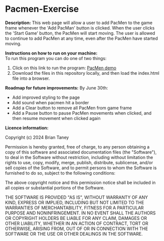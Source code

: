 # Pacmen-Exercise

**Description:**  This web page will allow a user to add PacMen to the game frame whenever the 'Add PacMan' button is clicked. When the user clicks the 'Start Game' button, the PacMen will start moving. The user is allowed to continue to add PacMen at any time, even after the PacMen have started moving.

**Instructions on how to run on your machine:**  
To run this program you can do one of two things:
1. Click on this link to run the program:  [PacMen demo](https://btaney78.github.io/Pacmen-Exercise/)
3. Download the files in this repository locally, and then load the index.html file into a browser.

**Roadmap for future improvements:**
By June 30th:
* Add improved styling to the page
* Add sound when pacmen hit a border
* Add a Clear button to remove all PacMen from game frame
* Add a Pause button to pause PacMen movements when clicked, and then resume movement when clicked again


**Licence information:**  

Copyright (c) 2024 Brian Taney  

Permission is hereby granted, free of charge, to any person obtaining a copy of this software and associated documentation files (the "Software"), to deal in the Software without restriction, including without limitation the rights to use, copy, modify, merge, publish, distribute, sublicense, and/or sell copies of the Software, and to permit persons to whom the Software is furnished to do so, subject to the following conditions:  

The above copyright notice and this permission notice shall be included in all copies or substantial portions of the Software.  

THE SOFTWARE IS PROVIDED "AS IS", WITHOUT WARRANTY OF ANY KIND, EXPRESS OR IMPLIED, INCLUDING BUT NOT LIMITED TO THE WARRANTIES OF MERCHANTABILITY, FITNESS FOR A PARTICULAR PURPOSE AND NONINFRINGEMENT. IN NO EVENT SHALL THE AUTHORS OR COPYRIGHT HOLDERS BE LIABLE FOR ANY CLAIM, DAMAGES OR OTHER LIABILITY, WHETHER IN AN ACTION OF CONTRACT, TORT OR OTHERWISE, ARISING FROM, OUT OF OR IN CONNECTION WITH THE SOFTWARE OR THE USE OR OTHER DEALINGS IN THE SOFTWARE.
